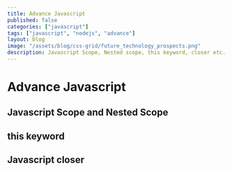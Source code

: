 ```yaml
---
title: Advance Javascript
published: false
categories: ["javascript"]
tags: ["javascript", "nodejs", "advance"]
layout: blog
image: "/assets/blog/css-grid/future_technology_prospects.png"
description: Javascript Scope, Nested scope, this keyword, closer etc..
---
```


# Advance Javascript 

## Javascript Scope and Nested Scope

## this keyword

## Javascript closer 

